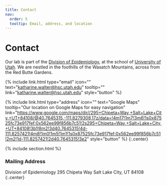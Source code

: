 ```yaml
---
title: Contact
nav:
  order: 5
  tooltip: Email, address, and location
---
```


# <i class="fas fa-envelope"></i>Contact

Our lab is part of the [Division of Epidemiology](https://medicine.utah.edu/internal-medicine/epidemiology), at the school of [University of Utah](https://medicine.utah.edu/). We are nestled in the foothills of the Wasatch Mountains, across from the Red Butte Gardens. 


{%
  include link.html
  type="email"
  icon=""
  text="katharine.walter@hsc.utah.edu"
  tooltip=""
  link="katharine.walter@hsc.utah.edu"
  style="button"
%}

{%
  include link.html
  type="address"
  icon=""
  text="Google Maps"
  tooltip="Our location on Google Maps for easy navigation"
  link="https://www.google.com/maps/dir//295+Chipeta+Way,+Salt+Lake+City,+UT+84108/@40.7645315,-111.8279308,17z/data=!4m17!1m7!3m6!1s0x87525fc73e917fef:0x562ee99f856b7c51!2s295+Chipeta+Way,+Salt+Lake+City,+UT+84108!3b1!8m2!3d40.7645315!4d-111.8257421!4m8!1m0!1m5!1m1!1s0x87525fc73e917fef:0x562ee99f856b7c51!2m2!1d-111.8257421!2d40.7645315!3e2"
  style="button"
%}
{:.center}

{% include section.html %}

### <i class="fas fa-mail-bulk"></i>Mailing Address

Division of Epidemiology 
295 Chipeta Way
Salt Lake City, UT 84108
{:.center}